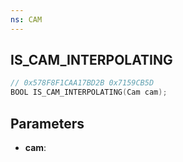 ```yaml
---
ns: CAM
---
```

## IS_CAM_INTERPOLATING

```c
// 0x578F8F1CAA17BD2B 0x7159CB5D
BOOL IS_CAM_INTERPOLATING(Cam cam);
```

## Parameters
* **cam**:
